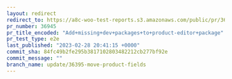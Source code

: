 ```yaml
---
layout: redirect
redirect_to: https://a8c-woo-test-reports.s3.amazonaws.com/public/pr/36945/e2e/index.html
pr_number: 36945
pr_title_encoded: "Add+missing+dev+packages+to+product-editor+package"
pr_test_type: e2e
last_published: "2023-02-28 20:41:15 +0000"
commit_sha: 84fc49b2fe295b3817102803482212cb277bf92e
commit_message: ""
branch_name: update/36395-move-product-fields
---
```

